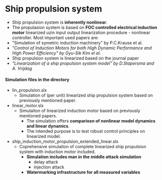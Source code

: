 # Ship propulsion system

- Ship propulsion system is **inherently nonlinear**.
- The propulasion system is based on **FOC controlled electrical induction motor** linearized uzin input output linearization procedure - nonlinear controller. 
	Most important used papers are: 
 - "Simulation of symetric induction machinery" by P.C.Krause et al.
 - *"Control of Induction Motors for both High Dynamic Performance and High Power Efficiency" by Gyu-Sik Kim el al.*
- Ship propulsion system is linearized based on the journal paper 
 - *"Linearization of a ship propulsion system model" by D.Stapersma and A. Vrijdag*

#### Simulation files in the directory
- lin_propulsion.slx
	-	Simulation of (per unit) linearized ship propulsion system based on previously mentioned paper.
- linear_motor.slx
	-	Simulaiton of linearized induction motor based on previously mentioned papers. 
		-	The simulation offers **compariosn of nonlinear model dynamics and linear dynamics**.
		- The intended purpose is to test robust control principles on linearized model.
- ship_induction_motor_propulsion_extended_linear.slx
	-	Coprehensive simulaiton of complete linearized ship propulsion system with induction motor included. 
		- **Simulation includes man in the middle attack simulation**
			-	delay attack
			- 	injection attack
		- **Watermarking infrastructure for all measured variables**


